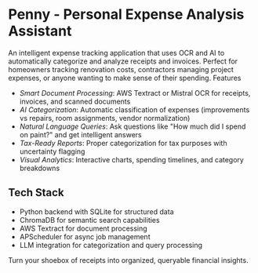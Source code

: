 # Penny - Personal Expense Analysis Assistant

An intelligent expense tracking application that uses OCR and AI to automatically categorize and analyze receipts and invoices. Perfect for homeowners tracking renovation costs, contractors managing project expenses, or anyone wanting to make sense of their spending.
Features

- *Smart Document Processing*: AWS Textract or Mistral OCR for receipts, invoices, and scanned documents
- *AI Categorization*: Automatic classification of expenses (improvements vs repairs, room assignments, vendor normalization)
- *Natural Language Queries*: Ask questions like "How much did I spend on paint?" and get intelligent answers
- *Tax-Ready Reports*: Proper categorization for tax purposes with uncertainty flagging
- *Visual Analytics*: Interactive charts, spending timelines, and category breakdowns

## Tech Stack

- Python backend with SQLite for structured data
- ChromaDB for semantic search capabilities
- AWS Textract for document processing
- APScheduler for async job management
- LLM integration for categorization and query processing

Turn your shoebox of receipts into organized, queryable financial insights.